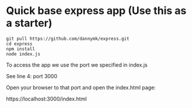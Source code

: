 # Quick base express app (Use this as a starter)

```aiignore
git pull https://github.com/dannymk/express.git
cd express
npm install
node index.js
```

To access the app we use the port we specified in index.js

See line 4:  port 3000


Open your browser to that port and open the index.html page:

https://localhost:3000/index.html